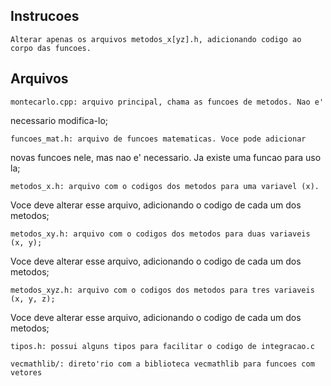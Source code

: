 
Instrucoes
----------
    Alterar apenas os arquivos metodos_x[yz].h, adicionando codigo ao corpo das funcoes.

Arquivos
--------
    montecarlo.cpp: arquivo principal, chama as funcoes de metodos. Nao e'
necessario modifica-lo;

    funcoes_mat.h: arquivo de funcoes matematicas. Voce pode adicionar
novas funcoes nele, mas nao e' necessario. Ja existe uma funcao para uso la;

    metodos_x.h: arquivo com o codigos dos metodos para uma variavel (x).
Voce deve alterar esse arquivo, adicionando o codigo de cada um dos metodos;

    metodos_xy.h: arquivo com o codigos dos metodos para duas variaveis (x, y);
Voce deve alterar esse arquivo, adicionando o codigo de cada um dos metodos;

    metodos_xyz.h: arquivo com o codigos dos metodos para tres variaveis (x, y, z);
Voce deve alterar esse arquivo, adicionando o codigo de cada um dos metodos;

    tipos.h: possui alguns tipos para facilitar o codigo de integracao.c

    vecmathlib/: direto'rio com a biblioteca vecmathlib para funcoes com vetores
